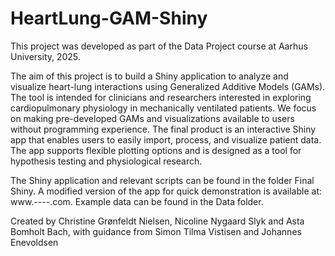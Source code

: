 # HeartLung-GAM-Shiny
This project was developed as part of the Data Project course at Aarhus University, 2025.

The aim of this project is to build a Shiny application to analyze and visualize heart-lung interactions using Generalized Additive Models (GAMs). The tool is intended for clinicians and researchers interested in exploring cardiopulmonary physiology in mechanically ventilated patients. We focus on making pre-developed GAMs and visualizations available to users without programming experience. The final product is an interactive Shiny app that enables users to easily import, process, and visualize patient data. The app supports flexible plotting options and is designed as a tool for hypothesis testing and physiological research.

The Shiny application and relevant scripts can be found in the folder Final Shiny. A modified version of the app for quick demonstration is available at: www.----.com. Example data can be found in the Data folder.

Created by Christine Grønfeldt Nielsen, Nicoline Nygaard Slyk and Asta Bomholt Bach, with guidance from Simon Tilma Vistisen and Johannes Enevoldsen
